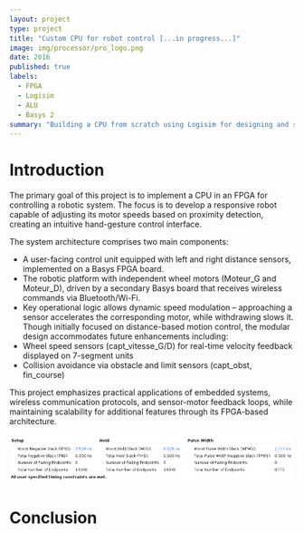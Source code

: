 ```yaml
---
layout: project
type: project
title: "Custom CPU for robot control [...in progress...]"
image: img/processor/pro_logo.png
date: 2016
published: true
labels:
  - FPGA
  - Logisim
  - ALU
  - Basys 2
summary: "Building a CPU from scratch using Logisim for designing and simulating logic circuit."
---
```


# Introduction 
The primary goal of this project is to implement a CPU in an FPGA for controlling a robotic system. The focus is to develop a responsive robot capable of adjusting its motor speeds based on proximity detection, creating an intuitive hand-gesture control interface.

The system architecture comprises two main components:
- A user-facing control unit equipped with left and right distance sensors, implemented on a Basys FPGA board.
- The robotic platform with independent wheel motors (Moteur_G and Moteur_D), driven by a secondary Basys board that receives wireless commands via Bluetooth/Wi-Fi.
- Key operational logic allows dynamic speed modulation – approaching a sensor accelerates the corresponding motor, while withdrawing slows it. Though initially focused on distance-based motion control, the modular design accommodates future enhancements including:
- Wheel speed sensors (capt_vitesse_G/D) for real-time velocity feedback displayed on 7-segment units
- Collision avoidance via obstacle and limit sensors (capt_obst, fin_course)

This project emphasizes practical applications of embedded systems, wireless communication protocols, and sensor-motor feedback loops, while maintaining scalability for additional features through its FPGA-based architecture.

<p align="center">
<img class="img-fluid" src="../img/mandelbrot/timing_v2.png" > 
</p>

# Conclusion
